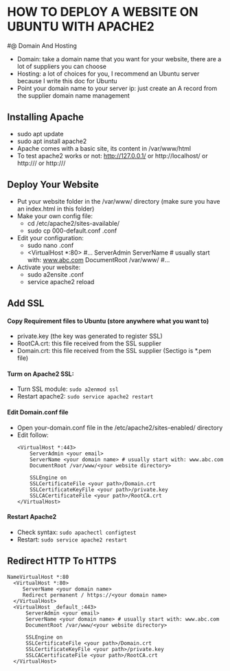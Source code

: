 # HOW TO DEPLOY A WEBSITE ON UBUNTU WITH APACHE2

#@ Domain And Hosting
- Domain: take a domain name that you want for your website, there are a lot of suppliers you can choose
- Hosting: a lot of choices for you, I recommend an Ubuntu server because I write this doc for Ubuntu
- Point your domain name to your server ip: just create an A record from the supplier domain name management

## Installing Apache
- sudo apt update
- sudo apt install apache2
- Apache comes with a basic site, its content in /var/www/html
- To test apache2 works or not: http://127.0.0.1/ or http://localhost/ or http://<Your LAN ip>/ or http://<Your Public IP>/

## Deploy Your Website
- Put your website folder in the /var/www/ directory (make sure you have an index.html in this folder)
- Make your own config file:
  + cd /etc/apache2/sites-available/
  + sudo cp 000-default.conf <your-site-name>.conf
- Edit your configuration:
  + sudo nano <your-site-name>.conf 
  + <VirtualHost *:80>
		#...
        ServerAdmin <your email>
        ServerName <your domain name> # usually start with: www.abc.com
        DocumentRoot /var/www/<your website directory>
		#...
	</VirtualHost>
- Activate your website:
  + sudo a2ensite <your-site-name>.conf
  + service apache2 reload

## Add SSL
#### Copy Requirement files to Ubuntu (store anywhere what you want to)
- private.key (the key was generated to register SSL)
- RootCA.crt: this file received from the SSL supplier
- Domain.crt: this file received from the SSL supplier (Sectigo is *.pem file)
#### Turm on Apache2 SSL:
- Turn SSL module: ``` sudo a2enmod ssl ```
- Restart apache2: ``` sudo service apache2 restart ```
#### Edit Domain.conf file
  + Open your-domain.conf file in the /etc/apache2/sites-enabled/ directory
  + Edit follow:
    ```
	<VirtualHost *:443>
        ServerAdmin <your email>
        ServerName <your domain name> # usually start with: www.abc.com
        DocumentRoot /var/www/<your website directory>

        SSLEngine on
        SSLCertificateFile <your path>/Domain.crt
        SSLCertificateKeyFile <your path>/private.key
        SSLCACertificateFile <your path>/RootCA.crt
	</VirtualHost>
    ```
#### Restart Apache2
- Check syntax:
``` sudo apachectl configtest ```
- Restart:
``` sudo service apache2 restart ```
## Redirect HTTP To HTTPS
  ```
  NameVirtualHost *:80
	<VirtualHost *:80>
	   ServerName <your domain name>
	   Redirect permanent / https://<your domain name>
	</VirtualHost>
	<VirtualHost _default_:443>
        ServerAdmin <your email>
        ServerName <your domain name> # usually start with: www.abc.com
        DocumentRoot /var/www/<your website directory>

        SSLEngine on
        SSLCertificateFile <your path>/Domain.crt
        SSLCertificateKeyFile <your path>/private.key
        SSLCACertificateFile <your path>/RootCA.crt
	</VirtualHost>
  ```
